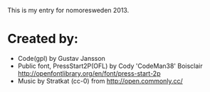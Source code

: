 This is my entry for nomoresweden 2013.

Created by:
=============
* Code(gpl) by Gustav Jansson
* Public font, PressStart2P(OFL) by Cody \'CodeMan38\' Boisclair http://openfontlibrary.org/en/font/press-start-2p
* Music by Stratkat (cc-0) from http://open.commonly.cc/